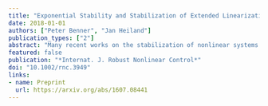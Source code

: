```yaml
---
title: "Exponential Stability and Stabilization of Extended Linearizations via Continuous Updates of Riccati Based Feedback"
date: 2018-01-01
authors: ["Peter Benner", "Jan Heiland"]
publication_types: ["2"]
abstract: "Many recent works on the stabilization of nonlinear systems target the case of locally stabilizing an unstable steady‐state solution against small perturbations. In this work, we explicitly address the goal of driving a system into a nonattractive steady state starting from a well‐developed state for which the linearization‐based local approaches will not work. Considering extended linearizations or state‐dependent coefficient representations of nonlinear systems, we develop sufficient conditions for the stability of solution trajectories. We find that if the coefficient matrix is uniformly stable in a sufficiently large neighborhood of the current state, then the state will eventually decay. On the basis of these analytical results, we propose a scheme that is designed to maintain the stabilization property of a Riccati‐based feedback constant during a certain period of the state evolution. We illustrate the general applicability of the resulting algorithm for setpoint stabilization of nonlinear autonomous systems and its numerical efficiency in 2 examples."
featured: false
publication: "*Internat. J. Robust Nonlinear Control*"
doi: "10.1002/rnc.3949"
links:
- name: Preprint
  url: https://arxiv.org/abs/1607.08441
---
```


